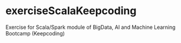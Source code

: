 # exerciseScalaKeepcoding
Exercise for Scala/Spark module of BigData, AI and Machine Learning Bootcamp (Keepcoding)
